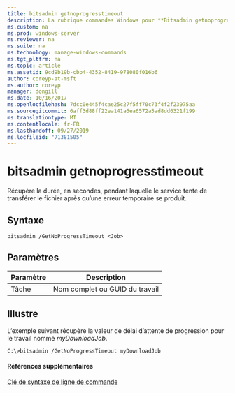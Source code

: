 ```yaml
---
title: bitsadmin getnoprogresstimeout
description: La rubrique commandes Windows pour **Bitsadmin getnoprogresstimeout** -récupère la durée, en secondes, pendant laquelle le service tente de transférer le fichier après qu’une erreur temporaire se produit.
ms.custom: na
ms.prod: windows-server
ms.reviewer: na
ms.suite: na
ms.technology: manage-windows-commands
ms.tgt_pltfrm: na
ms.topic: article
ms.assetid: 9cd9b19b-cbb4-4352-8419-978080f016b6
author: coreyp-at-msft
ms.author: coreyp
manager: dongill
ms.date: 10/16/2017
ms.openlocfilehash: 7dcc0e445f4cae25c27f5ff70c73f4f2f23975aa
ms.sourcegitcommit: 6aff3d88ff22ea141a6ea6572a5ad8dd6321f199
ms.translationtype: MT
ms.contentlocale: fr-FR
ms.lasthandoff: 09/27/2019
ms.locfileid: "71381505"
---
```

# <a name="bitsadmin-getnoprogresstimeout"></a>bitsadmin getnoprogresstimeout



Récupère la durée, en secondes, pendant laquelle le service tente de transférer le fichier après qu’une erreur temporaire se produit.

## <a name="syntax"></a>Syntaxe

```
bitsadmin /GetNoProgressTimeout <Job>
```

## <a name="parameters"></a>Paramètres

|Paramètre|Description|
|---------|-----------|
|Tâche|Nom complet ou GUID du travail|

## <a name="BKMK_examples"></a>Illustre

L’exemple suivant récupère la valeur de délai d’attente de progression pour le travail nommé *myDownloadJob*.
```
C:\>bitsadmin /GetNoProgressTimeout myDownloadJob
```

#### <a name="additional-references"></a>Références supplémentaires

[Clé de syntaxe de ligne de commande](command-line-syntax-key.md)